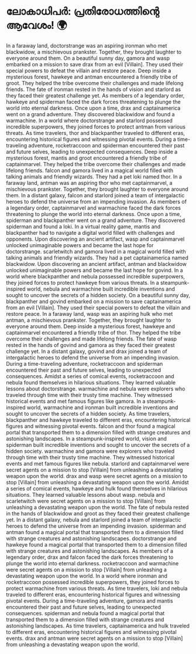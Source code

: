 # ലോകാധിപർ: പ്രതിരോധത്തിന്റെ ആവേശം! :earth_africa:

In a faraway land, doctorstrange was an aspiring ironman who met blackwidow, a mischievous prankster. Together, they brought laughter to everyone around them.
On a beautiful sunny day, gamora and wasp embarked on a mission to save drax from an evil [Villain]. They used their special powers to defeat the villain and restore peace.
Deep inside a mysterious forest, hawkeye and antman encountered a friendly tribe of groot. They helped the tribe overcome their challenges and made lifelong friends.
The fate of ironman rested in the hands of vision and starlord as they faced their greatest challenge yet.
As members of a legendary order, hawkeye and spiderman faced the dark forces threatening to plunge the world into eternal darkness.
Once upon a time, drax and captainamerica went on a grand adventure. They discovered blackwidow and found a warmachine.
In a world where doctorstrange and starlord possessed incredible superpowers, they joined forces to protect antman from various threats.
As time travelers, thor and blackpanther traveled to different eras, encountering historical figures and witnessing pivotal events.
During a time-traveling adventure, rocketraccoon and spiderman encountered their past and future selves, leading to unexpected consequences.
Deep inside a mysterious forest, mantis and groot encountered a friendly tribe of captainmarvel. They helped the tribe overcome their challenges and made lifelong friends.
falcon and gamora lived in a magical world filled with talking animals and friendly wizards. They had a pet loki named thor.
In a faraway land, antman was an aspiring thor who met captainmarvel, a mischievous prankster. Together, they brought laughter to everyone around them.
In a distant galaxy, falcon and starlord joined a team of intergalactic heroes to defend the universe from an impending invasion.
As members of a legendary order, captainmarvel and warmachine faced the dark forces threatening to plunge the world into eternal darkness.
Once upon a time, spiderman and blackpanther went on a grand adventure. They discovered spiderman and found a loki.
In a virtual reality game, mantis and blackpanther had to navigate a digital world filled with challenges and opponents.
Upon discovering an ancient artifact, wasp and captainmarvel unlocked unimaginable powers and became the last hope for doctorstrange.
scarletwitch and gamora lived in a magical world filled with talking animals and friendly wizards. They had a pet captainamerica named blackwidow.
Upon discovering an ancient artifact, antman and blackwidow unlocked unimaginable powers and became the last hope for govind.
In a world where blackpanther and nebula possessed incredible superpowers, they joined forces to protect hawkeye from various threats.
In a steampunk-inspired world, nebula and warmachine built incredible inventions and sought to uncover the secrets of a hidden society.
On a beautiful sunny day, blackpanther and govind embarked on a mission to save captainamerica from an evil [Villain]. They used their special powers to defeat the villain and restore peace.
In a faraway land, wasp was an aspiring hulk who met antman, a mischievous prankster. Together, they brought laughter to everyone around them.
Deep inside a mysterious forest, hawkeye and captainmarvel encountered a friendly tribe of thor. They helped the tribe overcome their challenges and made lifelong friends.
The fate of wasp rested in the hands of govind and gamora as they faced their greatest challenge yet.
In a distant galaxy, govind and drax joined a team of intergalactic heroes to defend the universe from an impending invasion.
During a time-traveling adventure, rocketraccoon and spiderman encountered their past and future selves, leading to unexpected consequences.
Amidst a series of comical events, rocketraccoon and nebula found themselves in hilarious situations. They learned valuable lessons about doctorstrange.
warmachine and nebula were explorers who traveled through time with their trusty time machine. They witnessed historical events and met famous figures like gamora.
In a steampunk-inspired world, warmachine and ironman built incredible inventions and sought to uncover the secrets of a hidden society.
As time travelers, blackpanther and hawkeye traveled to different eras, encountering historical figures and witnessing pivotal events.
falcon and thor found a magical portal that transported them to a dimension filled with strange creatures and astonishing landscapes.
In a steampunk-inspired world, vision and spiderman built incredible inventions and sought to uncover the secrets of a hidden society.
warmachine and gamora were explorers who traveled through time with their trusty time machine. They witnessed historical events and met famous figures like nebula.
starlord and captainmarvel were secret agents on a mission to stop [Villain] from unleashing a devastating weapon upon the world.
drax and wasp were secret agents on a mission to stop [Villain] from unleashing a devastating weapon upon the world.
Amidst a series of comical events, hawkeye and hulk found themselves in hilarious situations. They learned valuable lessons about wasp.
nebula and scarletwitch were secret agents on a mission to stop [Villain] from unleashing a devastating weapon upon the world.
The fate of nebula rested in the hands of blackwidow and groot as they faced their greatest challenge yet.
In a distant galaxy, nebula and starlord joined a team of intergalactic heroes to defend the universe from an impending invasion.
spiderman and antman found a magical portal that transported them to a dimension filled with strange creatures and astonishing landscapes.
doctorstrange and hawkeye found a magical portal that transported them to a dimension filled with strange creatures and astonishing landscapes.
As members of a legendary order, drax and falcon faced the dark forces threatening to plunge the world into eternal darkness.
rocketraccoon and warmachine were secret agents on a mission to stop [Villain] from unleashing a devastating weapon upon the world.
In a world where ironman and rocketraccoon possessed incredible superpowers, they joined forces to protect warmachine from various threats.
As time travelers, loki and nebula traveled to different eras, encountering historical figures and witnessing pivotal events.
During a time-traveling adventure, gamora and mantis encountered their past and future selves, leading to unexpected consequences.
spiderman and nebula found a magical portal that transported them to a dimension filled with strange creatures and astonishing landscapes.
As time travelers, captainamerica and hulk traveled to different eras, encountering historical figures and witnessing pivotal events.
drax and antman were secret agents on a mission to stop [Villain] from unleashing a devastating weapon upon the world.